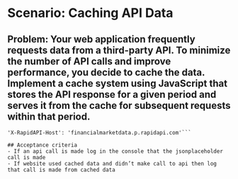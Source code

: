 # Scenario: Caching API Data
## Problem: Your web application frequently requests data from a third-party API. To minimize the number of API calls and improve performance, you decide to cache the data. Implement a cache system using JavaScript that stores the API response for a given period and serves it from the cache for subsequent requests within that period.
```'X-RapidAPI-Key': 'c3a9a6b376msh528c0d78a1c317ap1759efjsn28df182c8b4f',
'X-RapidAPI-Host': 'financialmarketdata.p.rapidapi.com'```

## Acceptance criteria
- If an api call is made log in the console that the jsonplaceholder call is made
- If website used cached data and didn’t make call to api then log that call is made from cached data
